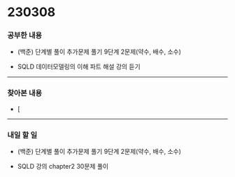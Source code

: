 # 230308

### 공부한 내용

- (백준) 단계별 풀이 추가문제 풀기 9단계 2문제(약수, 배수, 소수)

- SQLD 데이터모델링의 이해 파트 해설 강의 듣기

---

### 찾아본 내용

- [

---

### 내일 할 일

- (백준) 단계별 풀이 추가문제 풀기 9단계 2문제(약수, 배수, 소수)

- SQLD 강의 chapter2 30문제 풀이

